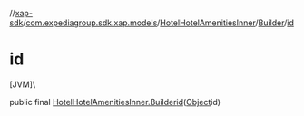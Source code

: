 //[xap-sdk](../../../../index.md)/[com.expediagroup.sdk.xap.models](../../index.md)/[HotelHotelAmenitiesInner](../index.md)/[Builder](index.md)/[id](id.md)

# id

[JVM]\

public final [HotelHotelAmenitiesInner.Builder](index.md)[id](id.md)([Object](https://docs.oracle.com/javase/8/docs/api/java/lang/Object.html)id)
